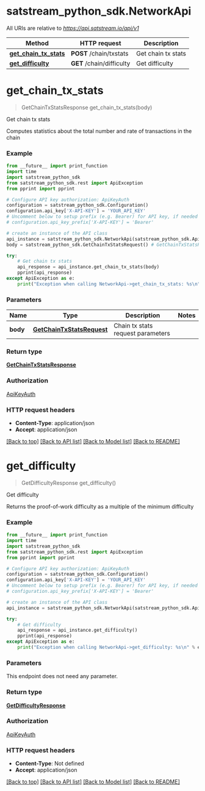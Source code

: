 # satstream_python_sdk.NetworkApi

All URIs are relative to *https://api.satstream.io/api/v1*

Method | HTTP request | Description
------------- | ------------- | -------------
[**get_chain_tx_stats**](NetworkApi.md#get_chain_tx_stats) | **POST** /chain/txstats | Get chain tx stats
[**get_difficulty**](NetworkApi.md#get_difficulty) | **GET** /chain/difficulty | Get difficulty

# **get_chain_tx_stats**
> GetChainTxStatsResponse get_chain_tx_stats(body)

Get chain tx stats

Computes statistics about the total number and rate of transactions in the chain

### Example
```python
from __future__ import print_function
import time
import satstream_python_sdk
from satstream_python_sdk.rest import ApiException
from pprint import pprint

# Configure API key authorization: ApiKeyAuth
configuration = satstream_python_sdk.Configuration()
configuration.api_key['X-API-KEY'] = 'YOUR_API_KEY'
# Uncomment below to setup prefix (e.g. Bearer) for API key, if needed
# configuration.api_key_prefix['X-API-KEY'] = 'Bearer'

# create an instance of the API class
api_instance = satstream_python_sdk.NetworkApi(satstream_python_sdk.ApiClient(configuration))
body = satstream_python_sdk.GetChainTxStatsRequest() # GetChainTxStatsRequest | Chain tx stats request parameters

try:
    # Get chain tx stats
    api_response = api_instance.get_chain_tx_stats(body)
    pprint(api_response)
except ApiException as e:
    print("Exception when calling NetworkApi->get_chain_tx_stats: %s\n" % e)
```

### Parameters

Name | Type | Description  | Notes
------------- | ------------- | ------------- | -------------
 **body** | [**GetChainTxStatsRequest**](GetChainTxStatsRequest.md)| Chain tx stats request parameters | 

### Return type

[**GetChainTxStatsResponse**](GetChainTxStatsResponse.md)

### Authorization

[ApiKeyAuth](../README.md#ApiKeyAuth)

### HTTP request headers

 - **Content-Type**: application/json
 - **Accept**: application/json

[[Back to top]](#) [[Back to API list]](../README.md#documentation-for-api-endpoints) [[Back to Model list]](../README.md#documentation-for-models) [[Back to README]](../README.md)

# **get_difficulty**
> GetDifficultyResponse get_difficulty()

Get difficulty

Returns the proof-of-work difficulty as a multiple of the minimum difficulty

### Example
```python
from __future__ import print_function
import time
import satstream_python_sdk
from satstream_python_sdk.rest import ApiException
from pprint import pprint

# Configure API key authorization: ApiKeyAuth
configuration = satstream_python_sdk.Configuration()
configuration.api_key['X-API-KEY'] = 'YOUR_API_KEY'
# Uncomment below to setup prefix (e.g. Bearer) for API key, if needed
# configuration.api_key_prefix['X-API-KEY'] = 'Bearer'

# create an instance of the API class
api_instance = satstream_python_sdk.NetworkApi(satstream_python_sdk.ApiClient(configuration))

try:
    # Get difficulty
    api_response = api_instance.get_difficulty()
    pprint(api_response)
except ApiException as e:
    print("Exception when calling NetworkApi->get_difficulty: %s\n" % e)
```

### Parameters
This endpoint does not need any parameter.

### Return type

[**GetDifficultyResponse**](GetDifficultyResponse.md)

### Authorization

[ApiKeyAuth](../README.md#ApiKeyAuth)

### HTTP request headers

 - **Content-Type**: Not defined
 - **Accept**: application/json

[[Back to top]](#) [[Back to API list]](../README.md#documentation-for-api-endpoints) [[Back to Model list]](../README.md#documentation-for-models) [[Back to README]](../README.md)

